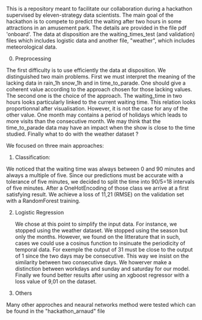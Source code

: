 This is a repository meant to facilitate our collaboration during a hackathon supervised by eleven-strategy data scientists.
The main goal of the hackathon is to compete to predict the waiting after two hours in some attractions in an amusement park. The details are provided in the file pdf 'onboard'.
The data at disposition are the waiting_times_test (and validation) files which includes logistic data and another file, "weather", which includes meteorological data.


0) Preprocessing

  The first difficulty is to use efficiently the data at disposition. We distinguished two main problems. First we must interpret the meaning of the lacking data in rain_1h snow_1h and in time_to_parade.
  One should give a coherent value according to the approach chosen for those lacking values. The second one is the choice of the approach. The waiting_time in two hours looks particularly linked to the
  current waiting time. This relation looks proportionnal after visualisation. However, it is not the case for any of the other value. One month may contains a period of holidays which leads to more visits
  than the consecutive month. We may think that the time_to_parade data may have an impact when the show is close to the time studied. Finally what to do with the weather dataset ?

We focused on three main approaches:

1) Classification:

  We noticed that the waiting time was always between 0 and 90 minutes and always a multiple of five. Since our predictions must be accurate with a tolerance of five minutes, we decided to split the time into 90/5=18
  intervals of five minutes.
  After a OneHotEncoding of those class we arrive at a first satisfying result. We achieve a loss of 11,21 (RMSE) on the validation set with a RandomForest training.

2) Logistic Regression

   We chose at this point to simplify the input data. For instance, we stopped using the weather dataset. We stopped using the season but only the months. However, we found on the litterature that in such,
   cases we could use a cosinus function to insinuate the periodicity of temporal data. For exemple the output of 31 must be close to the output of 1 since the two days may be consecutive. This way we insist
   on the similarity between two consecutive days. We howerver make a distinction between workdays and sunday and saturday for our model.
   Finally we found better results after using an xgboost regressor with a loss value of 9,01 on the dataset.

 3) Others

  Many other approches and neaural networks method were tested which can be found in the "hackathon_arnaud" file
